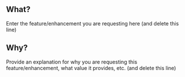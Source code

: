 ## What?
Enter the feature/enhancement you are requesting here (and delete this line)

## Why?
Provide an explanation for why you are requesting this feature/enhancement, what value it provides, etc. (and delete this line)